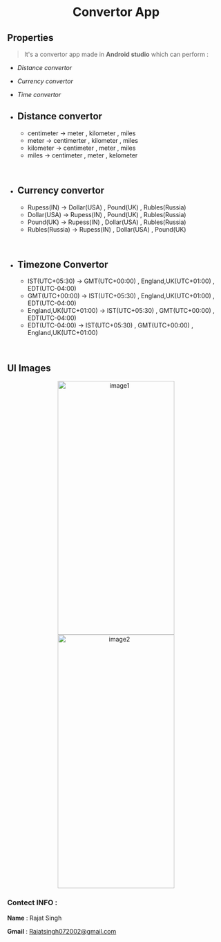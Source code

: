 <div align = "center">

# **Convertor App**

</div>

## Properties

> It's a convertor app made in **Android studio** which can perform :

* *Distance convertor*

* *Currency convertor*

* *Time convertor*



- ## Distance convertor
    - centimeter -> meter , kilometer , miles
    - meter -> centimerter , kilometer , miles
    - kilometer -> centimeter , meter , miles
    - miles -> centimeter , meter , kelometer

<br>



- ## Currency convertor
    - Rupess(IN) -> Dollar(USA) , Pound(UK) , Rubles(Russia)
    - Dollar(USA) -> Rupess(IN) , Pound(UK) , Rubles(Russia)
    - Pound(UK) -> Rupess(IN) , Dollar(USA) , Rubles(Russia)
    - Rubles(Russia) -> Rupess(IN) , Dollar(USA) , Pound(UK)

<br>



- ## Timezone Convertor 
    - IST(UTC+05:30) -> GMT(UTC+00:00) , England,UK(UTC+01:00) , EDT(UTC-04:00)
    - GMT(UTC+00:00) -> IST(UTC+05:30) , England,UK(UTC+01:00) , EDT(UTC-04:00)
    - England,UK(UTC+01:00) -> IST(UTC+05:30) , GMT(UTC+00:00) , EDT(UTC-04:00)
    - EDT(UTC-04:00) -> IST(UTC+05:30) , GMT(UTC+00:00) , England,UK(UTC+01:00)

<br>



## UI Images

<div align ="center">

<img src="https://i.imgur.com/V5JgUoQ.jpeg"  alt ="image1" width="270" height ="585">
<img src="https://imgur.com/M3QDkG0.jpeg"  alt ="image2" width="270" height = "585">

</div>

<div>
    
    
### Contect INFO :

**Name** : Rajat Singh
    
**Gmail** : Rajatsingh072002@gmail.com
    
</div>
    

